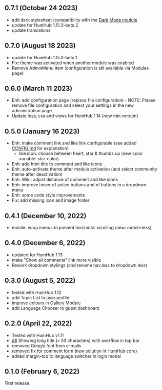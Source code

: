 ## 0.7.1 (October 24 2023)
- add dark stylesheet (compatibility with the [Dark Mode module](https://marketplace.humhub.com/module/dark-mode/description)
- update for HumHub 1.15.0-beta.2
- update translations

## 0.7.0 (August 18 2023)
- update for HumHub 1.15.0-beta.1
- Fix: theme was activated when another module was enabled
- Remove AdminMenu item (configuration is stil available via Modules page)

## 0.6.0 (March 11 2023)
- Enh: add configuration page (replace file configuration) - NOTE: Please remove file configuration and select your settings in the new administration page
- Update less, css and views for HumHub 1.14 (now min version)

## 0.5.0 (January 16 2023)
- Enh: make comment link and like link configurable (see added [CONFIG.md](CONFIG.md) for explanation)
  - like icon: choose between heart, star & thumbs up (new color variable: star-color)
- Enh: add html title to comment and like icons
- Enh: auto-activate theme after module activation (and select community theme after deactivation)
- Enh: Wiki: adjust distance of comment and like icons
- Enh: improve hover of active buttons and of buttons in a dropdown menu
- Enh: some code style improvements
- Fix: add missing icon and image folder

## 0.4.1 (December 10, 2022)
- mobile: wrap menus to prevent horizontal scrolling (new: mobile.less)

## 0.4.0 (December 6, 2022)
- updated for HumHub 1.13
- make "Show all comments" link more visible
- Rework dropdown stylings (and rename nav.less to dropdown.less)

## 0.3.0 (August 5, 2022)
- tested with HumHub 1.12
- add Topic List to user profile
- improve colours in Gallery Module
- add Language Chooser to guest dashboard

## 0.2.0 (April 22, 2022)
- Tested with HumHub v1.11
- [#6](https://github.com/felixhahnweilheim/humhub-themes-orange/pull/6) Showing long title (> 50 characters) with overflow in top bar
- removed Google font from e-mails
- removed fix for comment form (new solution in HumHub core)
- added margin-top to language switcher in login modal

## 0.1.0 (February 6, 2022)
First release

